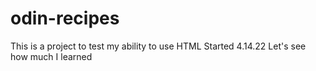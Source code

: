 # odin-recipes
This is a project to test my ability to use HTML
Started 4.14.22
Let's see how much I learned